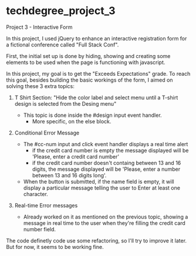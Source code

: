 # techdegree_project_3
 Project 3 - Interactive Form

 In this project, I used jQuery to enhance an interactive registration form for a fictional
 conference called "Full Stack Conf".

 First, the initial set up is done by hiding, showing and creating some elements to be used
 when the page is functioning with javascript.

 In this project, my goal is to get the "Exceeds Expectations" grade.
 To reach this goal, besides building the basic workings of the form, I aimed
 on solving these 3 extra topics:

1. T Shirt Section: "Hide the color label and select menu until a T-shirt design is selected from the Desing menu"
    - This topic is done inside the #design input event handler. 
        - More specific, on the else block.

2. Conditional Error Message
    - The #cc-num input and click event handler displays a real time alert
        - if the credit card number is empty the message displayed will be 'Please, enter a credit card number'
        - if the credit card number doesn't containg between 13 and 16 digits, the message displayed will be 
        'Please, enter a number between 13 and 16 digits long'.
    - When the button is submitted, if the name field is empty, it will display a particular message telling the
    user to Enter at least one character.

3. Real-time Error messages
    - Already worked on it as mentioned on the previous topic, showing a message in real time to the user
    when they're filling the credit card number field.


The code definetly code use some refactoring, so I'll try to improve it later. But for now, it seems to be working fine.





